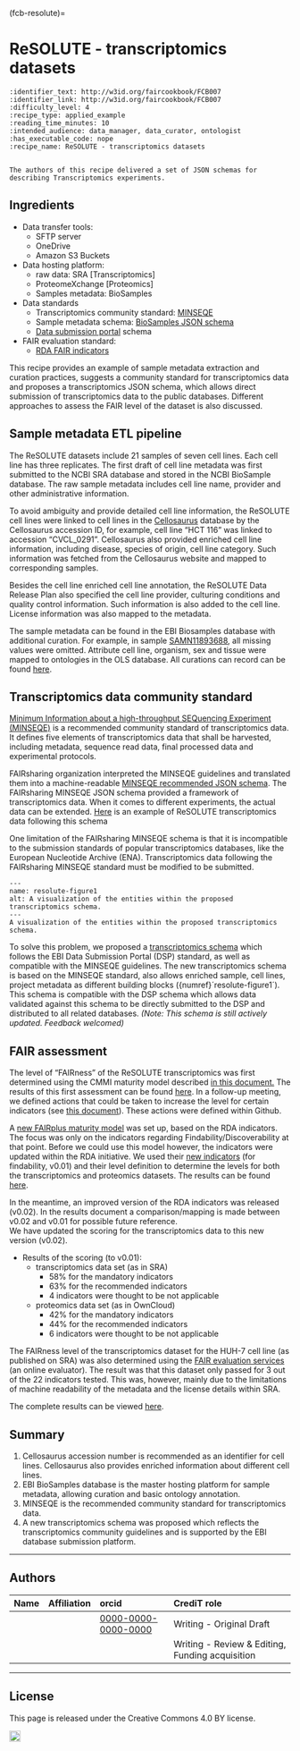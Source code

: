 (fcb-resolute)=
# ReSOLUTE - transcriptomics datasets

<!--
TODO clarify authors
TODO make referenced Google Drive documents available
-->

````{panels_fairplus}
:identifier_text: http://w3id.org/faircookbook/FCB007
:identifier_link: http://w3id.org/faircookbook/FCB007
:difficulty_level: 4
:recipe_type: applied_example
:reading_time_minutes: 10
:intended_audience: data_manager, data_curator, ontologist
:has_executable_code: nope
:recipe_name: ReSOLUTE - transcriptomics datasets
```` 


````{admonition} Editor's summary

The authors of this recipe delivered a set of JSON schemas for describing Transcriptomics experiments. 
````


## Ingredients

*   Data transfer tools: 
    *   SFTP server
    *   OneDrive
    *   Amazon S3 Buckets
*   Data hosting platform: 
    *   raw data: SRA [Transcriptomics]
    *   ProteomeXchange [Proteomics]
    *   Samples metadata: BioSamples
*   Data standards
    *   Transcriptomics community standard: [MINSEQE](http://fged.org/projects/minseqe/)
    *   Sample metadata schema: [BioSamples JSON schema](https://github.com/EBIBioSamples/biosamples-v4/blob/dev/webapps/core/src/main/resources/schemas/core/sample.json)
    *   [Data submission portal](https://www.ebi.ac.uk/submission/) schema
*   FAIR evaluation standard: 
    *   [RDA FAIR indicators](https://github.com/RDA-FAIR/FAIR-data-maturity-model-WG/tree/master/results%20of%20preliminary%20analysis)

This recipe provides an example of sample metadata extraction and curation practices, suggests a community standard for transcriptomics data and proposes a transcriptomics JSON schema, which allows direct submission of transcriptomics data to the public databases. Different approaches to assess the FAIR level of the dataset is also discussed.


## Sample metadata ETL pipeline

The ReSOLUTE datasets include 21 samples of seven cell lines. Each cell line has three replicates. The first draft of cell line metadata was first submitted to the NCBI SRA database and stored in the NCBI BioSample database. The raw sample metadata includes cell line name, provider and other administrative information.

To avoid ambiguity and provide detailed cell line information, the ReSOLUTE cell lines were linked to cell lines in the [Cellosaurus](https://web.expasy.org/cellosaurus/) database by the Cellosaurus accession ID, for example, cell line “HCT 116” was linked to accession “CVCL_0291”. Cellosaurus also provided enriched cell line information, including disease, species of origin, cell line category. Such information was fetched from the Cellosaurus website and mapped to corresponding samples. 

Besides the cell line enriched cell line annotation, the ReSOLUTE Data Release Plan also specified the cell line provider, culturing conditions and quality control information. Such information is also added to the cell line. License information was also mapped to the metadata.

The sample metadata can be found in the EBI Biosamples database with additional curation. For example, in sample [SAMN11893688](https://www.ebi.ac.uk/biosamples/samples/SAMN11893688), all missing values were omitted. Attribute cell line, organism, sex and tissue were mapped to ontologies in the OLS database. All curations can record can be found [here](https://www.ebi.ac.uk/biosamples/samples/SAMN11893688/curationlinks). 


## Transcriptomics data community standard

[Minimum Information about a high-throughput SEQuencing Experiment (MINSEQE)](http://fged.org/projects/minseqe/) is a recommended community standard of transcriptomics data. It defines five elements of transcriptomics data that shall be harvested, including metadata, sequence read data, final processed data and experimental protocols. 

FAIRsharing organization interpreted the MINSEQE guidelines and translated them into a machine-readable [MINSEQE recommended JSON schema](https://github.com/FAIRsharing/mircat/tree/master/minseqe). The FAIRsharing MINSEQE JSON schema provided a framework of transcriptomics data. When it comes to different experiments, the actual data can be extended. [Here](https://raw.githubusercontent.com/ebi-ait/FAIRPlus/master/RESOLUTE/transcriptomics/data/RESOLUTE_transcriptomics_metadata_MINSEQE.json) is an example of ReSOLUTE transcriptomics data following this schema

One limitation of the FAIRsharing MINSEQE schema is that it is incompatible to the submission standards of popular transcriptomics databases, like the European Nucleotide Archive (ENA). Transcriptomics data following the FAIRsharing MINSEQE standard must be modified to be submitted. 



```{figure} resolute.md-figure1.png
---
name: resolute-figure1
alt: A visualization of the entities within the proposed transcriptomics schema.
---
A visualization of the entities within the proposed transcriptomics schema.
```

To solve this problem, we proposed a [transcriptomics schema](https://github.com/ebi-ait/FAIRPlus/tree/master/schemas/transcriptomics_schema) which follows the EBI Data Submission Portal (DSP) standard, as well as compatible with the MINSEQE guidelines. The new transcriptomics schema is based on the MINSEQE standard, also allows enriched sample, cell lines, project metadata as different building blocks ({numref}´resolute-figure1´). This schema is compatible with the DSP schema which allows data validated against this schema to be directly submitted to the DSP and distributed to all related databases. _(Note: This schema is still actively updated. Feedback welcomed)_


## FAIR assessment 

The level of “FAIRness” of the ReSOLUTE transcriptomics was first determined using the CMMI maturity model described [in this document.](https://docs.google.com/document/d/1URLfNpBYkCrICpizKZJ7NE29FddNNcoR0T0o_SQza7U/edit#heading=h.w0g0276fq5i6) The results of this first assessment can be found [here](https://docs.google.com/document/d/1Q_Su8kY9uNYfCV30jSIoWNdeV8GxA_DTGAcGOSZscQM/edit?usp=sharing). In a follow-up meeting, we defined actions that could be taken to increase the level for certain indicators (see [this document](https://docs.google.com/document/d/1yYDcUvyXzYLfq9NZX23tbgIjCSOenSURjcRj61FMdzQ/edit?usp=sharing)). These actions were defined within Github.

A [new FAIRplus maturity model](https://docs.google.com/spreadsheets/d/11-jDoMbuxw8Nreurk7yKzk3EHJ54APAQnBl6VTKZPBk/edit#gid=1559176954) was set up, based on the RDA indicators. The focus was only on the indicators regarding Findability/Discoverability at that point. Before we could use this model however, the indicators were updated within the RDA initiative. We used their [new indicators](https://docs.google.com/spreadsheets/d/1mkjElFrTBPBH0QViODexNur0xNGhJqau0zkL4w8RRAw/edit?usp=sharing) (for findability, v0.01) and their level definition to determine the levels for both the transcriptomics and proteomics datasets. The results can be found [here](https://docs.google.com/spreadsheets/d/1abQ5_sOmBWbxAZhQVEUxQ_ybI1yTi0t-tJAVY5J5VY8/edit?usp=sharing).

In the meantime, an improved version of the RDA indicators was released (v0.02). In the results document a comparison/mapping is made between v0.02 and v0.01 for possible future reference. \
We have updated the scoring for the transcriptomics data to this new version (v0.02).


*   Results of the scoring (to v0.01):
    *   transcriptomics data set (as in SRA)
        *   58% for the mandatory indicators
        *   63% for the recommended indicators
        *   4 indicators were thought to be not applicable
    *   proteomics data set (as in OwnCloud)
        *   42% for the mandatory indicators
        *   44% for the recommended indicators
        *   6 indicators were thought to be not applicable

The FAIRness level of the transcriptomics dataset for the HUH-7 cell line (as published on SRA) was also determined using the [FAIR evaluation services](https://fairsharing.github.io/FAIR-Evaluator-FrontEnd/#!/#%2F!) (an online evaluator). The result was that this dataset only passed for 3 out of the 22 indicators tested. This was, however, mainly due to the limitations of machine readability of the metadata and the license details within SRA. 

The complete results can be viewed <a href="https://fairsharing.github.io/FAIR-Evaluator-FrontEnd/#!/evaluations/170">here</a>. 


## Summary


1. Cellosaurus accession number is recommended as an identifier for cell lines. Cellosaurus also provides enriched information about different cell lines.
2. EBI BioSamples database is the master hosting platform for sample metadata, allowing curation and basic ontology annotation. 
3. MINSEQE is the recommended community standard for transcriptomics data. 
4. A new transcriptomics schema was proposed which reflects the transcriptomics community guidelines and is supported by the EBI database submission platform.


---
## Authors

| Name | Affiliation  | orcid | CrediT role  |
| :------------- | :------------- | :------------- |:------------- |
|  |  | [0000-0000-0000-0000](https://orcid.org/orcid.org/0000-0000-0000-0000) | Writing - Original Draft |
|  |  | | Writing - Review & Editing, Funding acquisition | 

---

## License

This page is released under the Creative Commons 4.0 BY license.

<a href="https://creativecommons.org/licenses/by/4.0/"><img src="https://mirrors.creativecommons.org/presskit/buttons/80x15/png/by.png" height="20"/></a>
